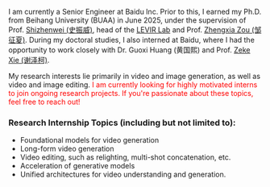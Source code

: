 I am currently a Senior Engineer at Baidu Inc. Prior to this, I earned my Ph.D. from Beihang University (BUAA) in June 2025, under the supervision of Prof. [Shizhenwei (史振威)](https://scholar.google.com/citations?user=kNhFWQIAAAAJ&hl=zh-CN), head of the [LEVIR Lab](https://levir.buaa.edu.cn/) and Prof. [Zhengxia Zou (邹征夏)](https://zhengxiazou.github.io/). During my doctoral studies, I also interned at Baidu, where I had the opportunity to work closely with Dr. Guoxi Huang (黄国熙) and Prof. [Zeke Xie (谢泽柯)](https://sites.google.com/view/zeke-xie).

My research interests lie primarily in video and image generation, as well as video and image editing. <span style="color:red"> I am currently looking for highly motivated interns to join ongoing research projects. If you're passionate about these topics, feel free to reach out!</span>

### Research Internship Topics (including but not limited to):

- Foundational models for video generation  
- Long-form video generation  
- Video editing, such as relighting, multi-shot concatenation, etc.  
- Acceleration of generative models  
- Unified architectures for video understanding and generation.
